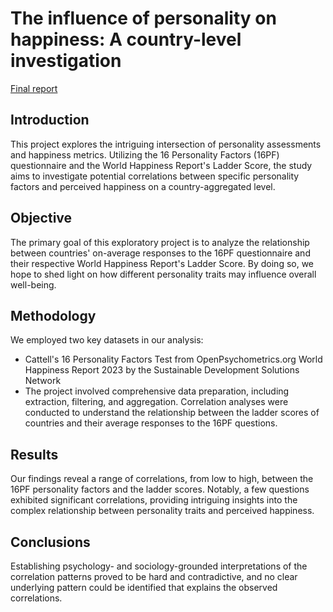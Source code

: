 # The influence of personality on happiness: A country-level investigation

[Final report](project/report.html)

## Introduction
This project explores the intriguing intersection of personality assessments and happiness metrics. Utilizing the 16 Personality Factors (16PF) questionnaire and the World Happiness Report's Ladder Score, the study aims to investigate potential correlations between specific personality factors and perceived happiness on a country-aggregated level.

## Objective
The primary goal of this exploratory project is to analyze the relationship between countries' on-average responses to the 16PF questionnaire and their respective World Happiness Report's Ladder Score. By doing so, we hope to shed light on how different personality traits may influence overall well-being.

## Methodology
We employed two key datasets in our analysis:

- Cattell's 16 Personality Factors Test from OpenPsychometrics.org
World Happiness Report 2023 by the Sustainable Development Solutions Network
- The project involved comprehensive data preparation, including extraction, filtering, and aggregation. Correlation analyses were conducted to understand the relationship between the ladder scores of countries and their average responses to the 16PF questions.

## Results
Our findings reveal a range of correlations, from low to high, between the 16PF personality factors and the ladder scores. Notably, a few questions exhibited significant correlations, providing intriguing insights into the complex relationship between personality traits and perceived happiness.

## Conclusions
Establishing psychology- and sociology-grounded interpretations of the correlation patterns proved to be hard and contradictive, and no clear underlying pattern could be identified that explains the observed correlations.

